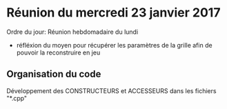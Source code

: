 # Réunion du mercredi 23 janvier 2017

Ordre du jour: Réunion hebdomadaire du lundi
- réfléxion du moyen pour récupérer les paramètres de la grille afin de pouvoir la reconstruire en jeu

## Organisation du code
Développement des CONSTRUCTEURS et ACCESSEURS dans les fichiers "*.cpp"
